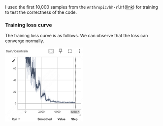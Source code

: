 I used the first 10,000 samples from the ```Anthropic/hh-rlhf```([link](https://huggingface.co/datasets/Anthropic/hh-rlhf)) for training to test the correctness of the code.

### Training loss curve

The training loss curve is as follows. We can observe that the loss can converge normally.

<img width="50%" alt="image" src="../assets/sft_training_loss.png" />

